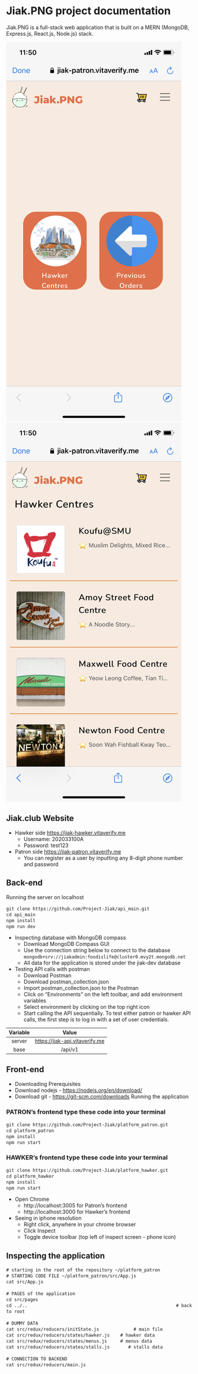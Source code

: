 # Jiak.PNG project documentation
Jiak.PNG is a full-stack web application that is built on a MERN (MongoDB, Express.js, React.js, Node.js) stack.

![alt text](./pictures/IMG_1651.PNG "Title")
![alt text](./pictures/IMG_1652.PNG "Title")

## Jiak.club Website
- Hawker side https://jiak-hawker.vitaverify.me 
  - Username: 202033100A
  - Password: test123
- Patron side https://jiak-patron.vitaverify.me 
  - You can register as a user by inputting any 8-digit phone number and password

## Back-end
Running the server on localhost
```
git clone https://github.com/Project-Jiak/api_main.git
cd api_main
npm install
npm run dev
```


- Inspecting database with MongoDB compass
  - Download MongoDB Compass GUI
  - Use the connection string below to connect to the database
  ```mongodb+srv://jiakadmin:foodislife@cluster0.mvy2t.mongodb.net```
  - All data for the application is stored under the jiak-dev database
- Testing API calls with postman
  - Download Postman
  - Download postman_collection.json
  - Import postman_collection.json to the Postman
  - Click on “Environments” on the left toolbar, and add environment variables
  - Select environment by clicking on the top right icon
  - Start calling the API sequentially. To test either patron or hawker API calls, the first step is to log in with a set of user credentials.

| Variable | Value |
| :---: | :---: |
| server | https://jiak-api.vitaverify.me |
| base | /api/v1 |

## Front-end
- Downloading Prerequisites
- Download nodejs - https://nodejs.org/en/download/ 
- Download git - https://git-scm.com/downloads 
Running the application

### PATRON’s frontend type these code into your terminal
```
git clone https://github.com/Project-Jiak/platform_patron.git
cd platform_patron
npm install
npm run start
```

### HAWKER’s frontend type these code into your terminal
```
git clone https://github.com/Project-Jiak/platform_hawker.git 
cd platform_hawker
npm install
npm run start
```
- Open Chrome
  - http://localhost:3005 for Patron’s frontend
  - http://localhost:3000 for Hawker’s frontend
- Seeing in iphone resolution
  - Right click, anywhere in your chrome browser
  - Click Inspect
  - Toggle device toolbar (top left of inspect screen - phone icon)

## Inspecting the application
```
# starting in the root of the repository ~/platform_patron
# STARTING CODE FILE ~/platform_patron/src/App.js
cat src/App.js

# PAGES of the application
cd src/pages
cd ../..                                                        # back to root

# DUMMY DATA
cat src/redux/reducers/initState.js             # main file
cat src/redux/reducers/states/hawker.js    # hawker data
cat src/redux/reducers/states/menus.js     # menus data
cat src/redux/reducers/states/stalls.js       # stalls data

# CONNECTION TO BACKEND
cat src/redux/reducers/main.js
```


